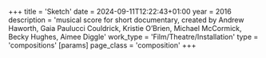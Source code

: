 +++
title = 'Sketch'
date = 2024-09-11T12:22:43+01:00
year = 2016
description = 'musical score for short documentary, created by Andrew Haworth, Gaia Paulucci Couldrick, Kristie O’Brien, Michael McCormick, Becky Hughes, Aimee Diggle'
work_type = 'Film/Theatre/Installation'
type = 'compositions'
[params]
    page_class = 'composition'
+++
